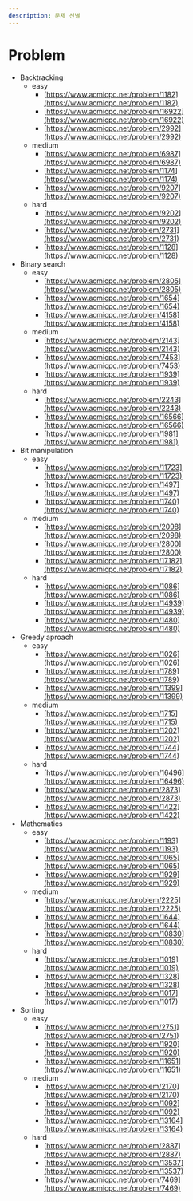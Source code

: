 ```yaml
---
description: 문제 선별
---
```


# Problem

* Backtracking
  * easy
    * [https://www.acmicpc.net/problem/1182](https://www.acmicpc.net/problem/1182)
    * [https://www.acmicpc.net/problem/16922](https://www.acmicpc.net/problem/16922)
    * [https://www.acmicpc.net/problem/2992](https://www.acmicpc.net/problem/2992)
  * medium
    * [https://www.acmicpc.net/problem/6987](https://www.acmicpc.net/problem/6987)
    * [https://www.acmicpc.net/problem/1174](https://www.acmicpc.net/problem/1174)
    * [https://www.acmicpc.net/problem/9207](https://www.acmicpc.net/problem/9207)
  * hard
    * [https://www.acmicpc.net/problem/9202](https://www.acmicpc.net/problem/9202)
    * [https://www.acmicpc.net/problem/2731](https://www.acmicpc.net/problem/2731)
    * [https://www.acmicpc.net/problem/1128](https://www.acmicpc.net/problem/1128)
* Binary search
  * easy
    * [https://www.acmicpc.net/problem/2805](https://www.acmicpc.net/problem/2805)
    * [https://www.acmicpc.net/problem/1654](https://www.acmicpc.net/problem/1654)
    * [https://www.acmicpc.net/problem/4158](https://www.acmicpc.net/problem/4158)
  * medium
    * [https://www.acmicpc.net/problem/2143](https://www.acmicpc.net/problem/2143)
    * [https://www.acmicpc.net/problem/7453](https://www.acmicpc.net/problem/7453)
    * [https://www.acmicpc.net/problem/1939](https://www.acmicpc.net/problem/1939)
  * hard
    * [https://www.acmicpc.net/problem/2243](https://www.acmicpc.net/problem/2243)
    * [https://www.acmicpc.net/problem/16566](https://www.acmicpc.net/problem/16566)
    * [https://www.acmicpc.net/problem/1981](https://www.acmicpc.net/problem/1981)
* Bit manipulation
  * easy
    * [https://www.acmicpc.net/problem/11723](https://www.acmicpc.net/problem/11723)
    * [https://www.acmicpc.net/problem/1497](https://www.acmicpc.net/problem/1497)
    * [https://www.acmicpc.net/problem/1740](https://www.acmicpc.net/problem/1740)
  * medium
    * [https://www.acmicpc.net/problem/2098](https://www.acmicpc.net/problem/2098)
    * [https://www.acmicpc.net/problem/2800](https://www.acmicpc.net/problem/2800)
    * [https://www.acmicpc.net/problem/17182](https://www.acmicpc.net/problem/17182)
  * hard
    * [https://www.acmicpc.net/problem/1086](https://www.acmicpc.net/problem/1086)
    * [https://www.acmicpc.net/problem/14939](https://www.acmicpc.net/problem/14939)
    * [https://www.acmicpc.net/problem/1480](https://www.acmicpc.net/problem/1480)
* Greedy aproach
  * easy
    * [https://www.acmicpc.net/problem/1026](https://www.acmicpc.net/problem/1026)
    * [https://www.acmicpc.net/problem/1789](https://www.acmicpc.net/problem/1789)
    * [https://www.acmicpc.net/problem/11399](https://www.acmicpc.net/problem/11399)
  * medium
    * [https://www.acmicpc.net/problem/1715](https://www.acmicpc.net/problem/1715)
    * [https://www.acmicpc.net/problem/1202](https://www.acmicpc.net/problem/1202)
    * [https://www.acmicpc.net/problem/1744](https://www.acmicpc.net/problem/1744)
  * hard
    * [https://www.acmicpc.net/problem/16496](https://www.acmicpc.net/problem/16496)
    * [https://www.acmicpc.net/problem/2873](https://www.acmicpc.net/problem/2873)
    * [https://www.acmicpc.net/problem/1422](https://www.acmicpc.net/problem/1422)
* Mathematics
  * easy
    * [https://www.acmicpc.net/problem/1193](https://www.acmicpc.net/problem/1193)
    * [https://www.acmicpc.net/problem/1065](https://www.acmicpc.net/problem/1065)
    * [https://www.acmicpc.net/problem/1929](https://www.acmicpc.net/problem/1929)
  * medium
    * [https://www.acmicpc.net/problem/2225](https://www.acmicpc.net/problem/2225)
    * [https://www.acmicpc.net/problem/1644](https://www.acmicpc.net/problem/1644)
    * [https://www.acmicpc.net/problem/10830](https://www.acmicpc.net/problem/10830)
  * hard
    * [https://www.acmicpc.net/problem/1019](https://www.acmicpc.net/problem/1019)
    * [https://www.acmicpc.net/problem/1328](https://www.acmicpc.net/problem/1328)
    * [https://www.acmicpc.net/problem/1017](https://www.acmicpc.net/problem/1017)
* Sorting
  * easy
    * [https://www.acmicpc.net/problem/2751](https://www.acmicpc.net/problem/2751)
    * [https://www.acmicpc.net/problem/1920](https://www.acmicpc.net/problem/1920)
    * [https://www.acmicpc.net/problem/11651](https://www.acmicpc.net/problem/11651)
  * medium
    * [https://www.acmicpc.net/problem/2170](https://www.acmicpc.net/problem/2170)
    * [https://www.acmicpc.net/problem/1092](https://www.acmicpc.net/problem/1092)
    * [https://www.acmicpc.net/problem/13164](https://www.acmicpc.net/problem/13164)
  * hard
    * [https://www.acmicpc.net/problem/2887](https://www.acmicpc.net/problem/2887)
    * [https://www.acmicpc.net/problem/13537](https://www.acmicpc.net/problem/13537)
    * [https://www.acmicpc.net/problem/7469](https://www.acmicpc.net/problem/7469)
